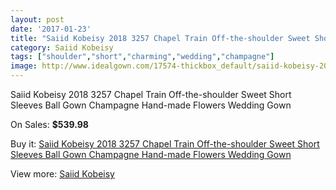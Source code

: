 ```yaml
---
layout: post
date: '2017-01-23'
title: "Saiid Kobeisy 2018 3257 Chapel Train Off-the-shoulder Sweet Short Sleeves Ball Gown Champagne Hand-made Flowers Wedding Gown"
category: Saiid Kobeisy
tags: ["shoulder","short","charming","wedding","champagne"]
image: http://www.idealgown.com/17574-thickbox_default/saiid-kobeisy-2018-3257-chapel-train-off-the-shoulder-sweet-short-sleeves-ball-gown-champagne-hand-made-flowers-wedding-gown.jpg
---
```

Saiid Kobeisy 2018 3257 Chapel Train Off-the-shoulder Sweet Short Sleeves Ball Gown Champagne Hand-made Flowers Wedding Gown

On Sales: **$539.98**
<a href="https://www.idealgown.com/en/saiid-kobeisy/6866-saiid-kobeisy-2018-3257-chapel-train-off-the-shoulder-sweet-short-sleeves-ball-gown-champagne-hand-made-flowers-wedding-gown.html"><amp-img layout="responsive" width="600" height="600" src="//www.idealgown.com/17574-thickbox_default/saiid-kobeisy-2018-3257-chapel-train-off-the-shoulder-sweet-short-sleeves-ball-gown-champagne-hand-made-flowers-wedding-gown.jpg" alt="Saiid Kobeisy 2018 3257 Chapel Train Off-the-shoulder Sweet Short Sleeves Ball Gown Champagne Hand-made Flowers Wedding Gown 0" /></a>
<a href="https://www.idealgown.com/en/saiid-kobeisy/6866-saiid-kobeisy-2018-3257-chapel-train-off-the-shoulder-sweet-short-sleeves-ball-gown-champagne-hand-made-flowers-wedding-gown.html"><amp-img layout="responsive" width="600" height="600" src="//www.idealgown.com/17576-thickbox_default/saiid-kobeisy-2018-3257-chapel-train-off-the-shoulder-sweet-short-sleeves-ball-gown-champagne-hand-made-flowers-wedding-gown.jpg" alt="Saiid Kobeisy 2018 3257 Chapel Train Off-the-shoulder Sweet Short Sleeves Ball Gown Champagne Hand-made Flowers Wedding Gown 1" /></a>
<a href="https://www.idealgown.com/en/saiid-kobeisy/6866-saiid-kobeisy-2018-3257-chapel-train-off-the-shoulder-sweet-short-sleeves-ball-gown-champagne-hand-made-flowers-wedding-gown.html"><amp-img layout="responsive" width="600" height="600" src="//www.idealgown.com/17575-thickbox_default/saiid-kobeisy-2018-3257-chapel-train-off-the-shoulder-sweet-short-sleeves-ball-gown-champagne-hand-made-flowers-wedding-gown.jpg" alt="Saiid Kobeisy 2018 3257 Chapel Train Off-the-shoulder Sweet Short Sleeves Ball Gown Champagne Hand-made Flowers Wedding Gown 2" /></a>

Buy it: [Saiid Kobeisy 2018 3257 Chapel Train Off-the-shoulder Sweet Short Sleeves Ball Gown Champagne Hand-made Flowers Wedding Gown](https://www.idealgown.com/en/saiid-kobeisy/6866-saiid-kobeisy-2018-3257-chapel-train-off-the-shoulder-sweet-short-sleeves-ball-gown-champagne-hand-made-flowers-wedding-gown.html "Saiid Kobeisy 2018 3257 Chapel Train Off-the-shoulder Sweet Short Sleeves Ball Gown Champagne Hand-made Flowers Wedding Gown")

View more: [Saiid Kobeisy](https://www.idealgown.com/en/120-saiid-kobeisy "Saiid Kobeisy")